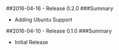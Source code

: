 ##2016-04-16 - Release 0.2.0
###Summary
 - Adding Ubuntu Support

##2016-04-10 - Release 0.1.0
###Summary
 - Initial Release
